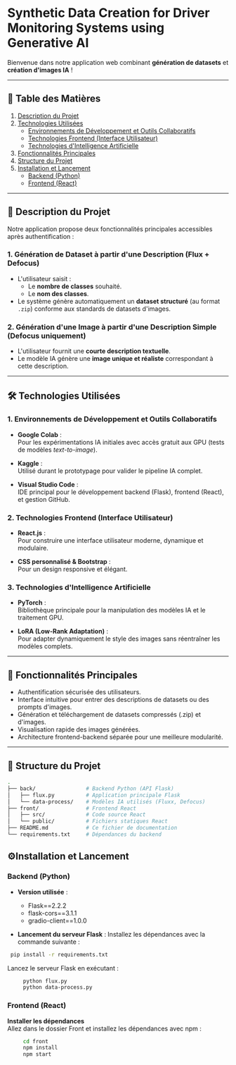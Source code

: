 # Synthetic Data Creation for Driver Monitoring Systems using Generative AI

Bienvenue dans notre application web combinant **génération de datasets** et **création d'images IA** !

---

## 📑 Table des Matières

1. [Description du Projet](#-description-du-projet)
2. [Technologies Utilisées](#-technologies-utilisées)
   - [Environnements de Développement et Outils Collaboratifs](#1-environnements-de-développement-et-outils-collaboratifs)
   - [Technologies Frontend (Interface Utilisateur)](#2-technologies-frontend-interface-utilisateur)
   - [Technologies d'Intelligence Artificielle](#3-technologies-dintelligence-artificielle)
3. [Fonctionnalités Principales](#-fonctionnalités-principales)
4. [Structure du Projet](#-structure-du-projet)
5. [Installation et Lancement](#-installation-et-lancement)
   - [Backend (Python)](#backend-python)
   - [Frontend (React)](#frontend-react)

---

## 🚀 Description du Projet

Notre application propose deux fonctionnalités principales accessibles après authentification :

### 1. Génération de Dataset à partir d'une Description (Flux + Defocus)

- L'utilisateur saisit :
  - Le **nombre de classes** souhaité.
  - Le **nom des classes**.
- Le système génère automatiquement un **dataset structuré** (au format `.zip`) conforme aux standards de datasets d'images.

### 2. Génération d'une Image à partir d'une Description Simple (Defocus uniquement)

- L'utilisateur fournit une **courte description textuelle**.
- Le modèle IA génère une **image unique et réaliste** correspondant à cette description.

---

## 🛠️ Technologies Utilisées

### 1. Environnements de Développement et Outils Collaboratifs

- **Google Colab** :  
  Pour les expérimentations IA initiales avec accès gratuit aux GPU (tests de modèles *text-to-image*).

- **Kaggle** :  
  Utilisé durant le prototypage pour valider le pipeline IA complet.

- **Visual Studio Code** :  
  IDE principal pour le développement backend (Flask), frontend (React), et gestion GitHub.

### 2. Technologies Frontend (Interface Utilisateur)

- **React.js** :  
  Pour construire une interface utilisateur moderne, dynamique et modulaire.

- **CSS personnalisé & Bootstrap** :  
  Pour un design responsive et élégant.

### 3. Technologies d'Intelligence Artificielle

- **PyTorch** :  
  Bibliothèque principale pour la manipulation des modèles IA et le traitement GPU.

- **LoRA (Low-Rank Adaptation)** :  
  Pour adapter dynamiquement le style des images sans réentraîner les modèles complets.

---

## 🔑 Fonctionnalités Principales

- Authentification sécurisée des utilisateurs.
- Interface intuitive pour entrer des descriptions de datasets ou des prompts d'images.
- Génération et téléchargement de datasets compressés (.zip) et d'images.
- Visualisation rapide des images générées.
- Architecture frontend-backend séparée pour une meilleure modularité.

---

## 📂 Structure du Projet

```bash
.
├── back/                # Backend Python (API Flask)
│   ├── flux.py          # Application principale Flask
│   └── data-process/    # Modèles IA utilisés (Fluxx, Defocus)
├── front/               # Frontend React
│   ├── src/             # Code source React
│   └── public/          # Fichiers statiques React
├── README.md            # Ce fichier de documentation
└── requirements.txt     # Dépendances du backend

```
## ⚙️Installation et Lancement

### Backend (Python)

- **Version utilisée** :
  - Flask==2.2.2
  - flask-cors==3.1.1
  - gradio-client==1.0.0

- **Lancement du serveur Flask** :
Installez les dépendances avec la commande suivante :
 ```bash
  pip install -r requirements.txt
 ```
Lancez le serveur Flask en exécutant :
```bash
     python flux.py
     python data-process.py
 ```
### Frontend (React)

**Installer les dépendances**  
   Allez dans le dossier Front et installez les dépendances avec npm :
```bash
     cd front
     npm install
     npm start
```
 
